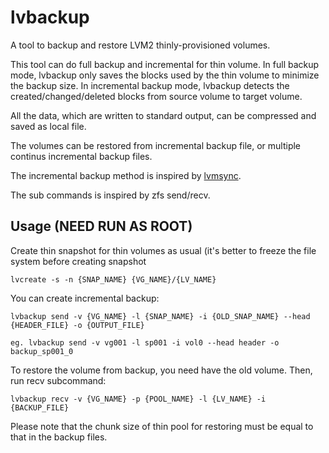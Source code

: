 # lvbackup

A tool to backup and restore LVM2 thinly-provisioned volumes.

This tool can do full backup and incremental for thin volume. In full backup mode, lvbackup only saves the blocks used by the thin volume to minimize the backup size. In incremental backup mode, lvbackup detects the created/changed/deleted blocks from source volume to target volume. 

All the data, which are written to standard output, can be compressed and saved as local file.

The volumes can be restored from incremental backup file, or multiple continus incremental backup files.

The incremental backup method is inspired by [lvmsync](https://github.com/mpalmer/lvmsync). 

The sub commands is inspired by zfs send/recv.

## Usage (__NEED RUN AS ROOT__)

Create thin snapshot for thin volumes as usual (it's better to freeze the file system before creating snapshot

    lvcreate -s -n {SNAP_NAME} {VG_NAME}/{LV_NAME}
    
You can create incremental backup:
  
    lvbackup send -v {VG_NAME} -l {SNAP_NAME} -i {OLD_SNAP_NAME} --head {HEADER_FILE} -o {OUTPUT_FILE}
	
	eg. lvbackup send -v vg001 -l sp001 -i vol0 --head header -o backup_sp001_0

To restore the volume from backup, you need have the old volume. Then, run recv subcommand: 

    lvbackup recv -v {VG_NAME} -p {POOL_NAME} -l {LV_NAME} -i {BACKUP_FILE}

Please note that the chunk size of thin pool for restoring must be equal to that in the backup files.
